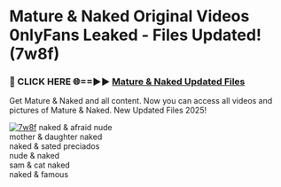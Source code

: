 # Mature & Naked Original Videos 0nlyFans Leaked - Files Updated! (7w8f)

<h3>🔴 CLICK HERE 🌐==►► <a href="https://tinyurl.com/up5wt9bj" rel="nofollow">Mature & Naked Updated Files</a></h3>

Get Mature & Naked and all content. Now you can access all videos and pictures of Mature & Naked. New Updated Files 2025!

[![7w8f](https://i.imgur.com/ABiUzMV.gif)](https://tinyurl.com/up5wt9bj)
naked & afraid nude<br>
mother & daughter naked<br>
naked & sated preciados<br>
nude & naked<br>
sam & cat naked<br>
naked & famous